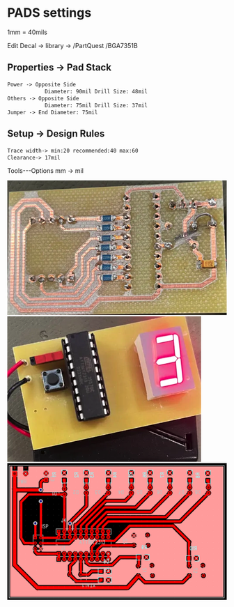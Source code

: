 # PADS settings

1mm = 40mils

Edit Decal -> library -> /PartQuest /BGA7351B

## Properties -> Pad Stack
    Power -> Opposite Side 
                Diameter: 90mil Drill Size: 48mil  
    Others -> Opposite Side 
                Diameter: 75mil Drill Size: 37mil 
    Jumper -> End Diameter: 75mil

## Setup -> Design Rules
    Trace width-> min:20 recommended:40 max:60 
    Clearance-> 17mil
    
Tools---Options mm -> mil

![dice_back](https://github.com/stellaaa42/embed/blob/main/avr/dice_back.png)
![dice_front](https://github.com/stellaaa42/embed/blob/main/avr/dice_front.png)
![avr](https://github.com/stellaaa42/embed/blob/main/avr/avr_layout2.png)



